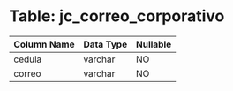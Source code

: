 # Table: jc_correo_corporativo

| Column Name | Data Type | Nullable |
|-------------|-----------|----------|
| cedula | varchar | NO |
| correo | varchar | NO |
